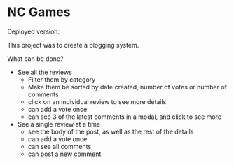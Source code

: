 # NC Games

Deployed version:

This project was to create a blogging system.

What can be done?

- See all the reviews
  - Filter them by category
  - Make them be sorted by date created, number of votes or number of comments
  - click on an individual review to see more details
  - can add a vote once
  - can see 3 of the latest comments in a modal, and click to see more
- See a single review at a time
  - see the body of the post, as well as the rest of the details
  - can add a vote once
  - can see all comments
  - can post a new comment

